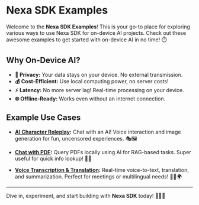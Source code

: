 # Nexa SDK Examples

Welcome to the **Nexa SDK Examples**! This is your go-to place for exploring various ways to use Nexa SDK for on-device AI projects. Check out these awesome examples to get started with on-device AI in no time! ⏱️

## Why On-Device AI? 
- **🔐 Privacy:** Your data stays on your device. No external transmission.
- **💰 Cost-Efficient:** Use local computing power, no server costs!
- **⚡ Latency:** No more server lag! Real-time processing on your device.
- **🌐 Offline-Ready:** Works even without an internet connection.

## Example Use Cases 
- **[AI Character Roleplay](https://github.com/NexaAI/nexa-sdk/tree/main/examples/ai_soulmate):** Chat with an AI! Voice interaction and image generation for fun, uncensored experiences. 🎭🖼️
  
- **[Chat with PDF](https://github.com/NexaAI/nexa-sdk/tree/main/examples/financial-advisor):** Query PDFs locally using AI for RAG-based tasks. Super useful for quick info lookup! 📄💡

- **[Voice Transcription & Translation](https://github.com/NexaAI/nexa-sdk/tree/main/examples/voice_transcription):** Real-time voice-to-text, translation, and summarization. Perfect for meetings or multilingual needs! 🎤📝🌍

---

Dive in, experiment, and start building with **Nexa SDK** today! 🔧👨‍💻


